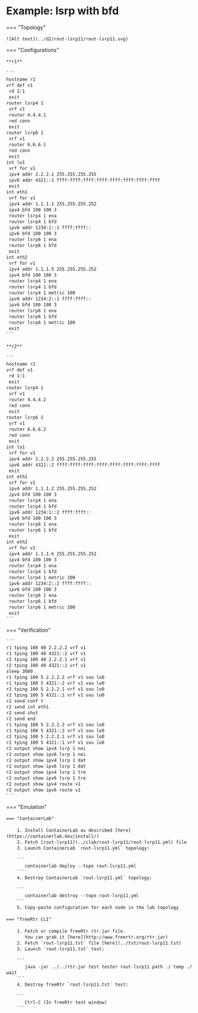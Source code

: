# Example: lsrp with bfd

=== "Topology"

    ![Alt text](../d2/rout-lsrp11/rout-lsrp11.svg)

=== "Configurations"

    **r1**

    ```
    hostname r1
    vrf def v1
     rd 1:1
     exit
    router lsrp4 1
     vrf v1
     router 4.4.4.1
     red conn
     exit
    router lsrp6 1
     vrf v1
     router 6.6.6.1
     red conn
     exit
    int lo1
     vrf for v1
     ipv4 addr 2.2.2.1 255.255.255.255
     ipv6 addr 4321::1 ffff:ffff:ffff:ffff:ffff:ffff:ffff:ffff
     exit
    int eth1
     vrf for v1
     ipv4 addr 1.1.1.1 255.255.255.252
     ipv4 bfd 100 100 3
     router lsrp4 1 ena
     router lsrp4 1 bfd
     ipv6 addr 1234:1::1 ffff:ffff::
     ipv6 bfd 100 100 3
     router lsrp6 1 ena
     router lsrp6 1 bfd
     exit
    int eth2
     vrf for v1
     ipv4 addr 1.1.1.5 255.255.255.252
     ipv4 bfd 100 100 3
     router lsrp4 1 ena
     router lsrp4 1 bfd
     router lsrp4 1 metric 100
     ipv6 addr 1234:2::1 ffff:ffff::
     ipv6 bfd 100 100 3
     router lsrp6 1 ena
     router lsrp6 1 bfd
     router lsrp6 1 metric 100
     exit
    ```

    **r2**

    ```
    hostname r2
    vrf def v1
     rd 1:1
     exit
    router lsrp4 1
     vrf v1
     router 4.4.4.2
     red conn
     exit
    router lsrp6 1
     vrf v1
     router 6.6.6.2
     red conn
     exit
    int lo1
     vrf for v1
     ipv4 addr 2.2.2.2 255.255.255.255
     ipv6 addr 4321::2 ffff:ffff:ffff:ffff:ffff:ffff:ffff:ffff
     exit
    int eth1
     vrf for v1
     ipv4 addr 1.1.1.2 255.255.255.252
     ipv4 bfd 100 100 3
     router lsrp4 1 ena
     router lsrp4 1 bfd
     ipv6 addr 1234:1::2 ffff:ffff::
     ipv6 bfd 100 100 3
     router lsrp6 1 ena
     router lsrp6 1 bfd
     exit
    int eth2
     vrf for v1
     ipv4 addr 1.1.1.6 255.255.255.252
     ipv4 bfd 100 100 3
     router lsrp4 1 ena
     router lsrp4 1 bfd
     router lsrp4 1 metric 100
     ipv6 addr 1234:2::2 ffff:ffff::
     ipv6 bfd 100 100 3
     router lsrp6 1 ena
     router lsrp6 1 bfd
     router lsrp6 1 metric 100
     exit
    ```

=== "Verification"

    ```
    r1 tping 100 40 2.2.2.2 vrf v1
    r1 tping 100 40 4321::2 vrf v1
    r2 tping 100 40 2.2.2.1 vrf v1
    r2 tping 100 40 4321::1 vrf v1
    sleep 3000
    r1 tping 100 5 2.2.2.2 vrf v1 sou lo0
    r1 tping 100 5 4321::2 vrf v1 sou lo0
    r2 tping 100 5 2.2.2.1 vrf v1 sou lo0
    r2 tping 100 5 4321::1 vrf v1 sou lo0
    r2 send conf t
    r2 send int eth1
    r2 send shut
    r2 send end
    r1 tping 100 5 2.2.2.2 vrf v1 sou lo0
    r1 tping 100 5 4321::2 vrf v1 sou lo0
    r2 tping 100 5 2.2.2.1 vrf v1 sou lo0
    r2 tping 100 5 4321::1 vrf v1 sou lo0
    r2 output show ipv4 lsrp 1 nei
    r2 output show ipv6 lsrp 1 nei
    r2 output show ipv4 lsrp 1 dat
    r2 output show ipv6 lsrp 1 dat
    r2 output show ipv4 lsrp 1 tre
    r2 output show ipv6 lsrp 1 tre
    r2 output show ipv4 route v1
    r2 output show ipv6 route v1
    ```

=== "Emulation"

    === "ContainerLab"

        1. Install ContainerLab as described [here](https://containerlab.dev/install/)  
        2. Fetch [rout-lsrp11](../clab/rout-lsrp11/rout-lsrp11.yml) file  
        3. Launch ContainerLab `rout-lsrp11.yml` topology:  

        ```
           containerlab deploy --topo rout-lsrp11.yml  
        ```
        4. Destroy ContainerLab `rout-lsrp11.yml` topology:  

        ```
           containerlab destroy --topo rout-lsrp11.yml  
        ```
        5. Copy-paste configuration for each node in the lab topology

    === "freeRtr CLI"

        1. Fetch or compile freeRtr rtr.jar file.  
           You can grab it [here](http://www.freertr.org/rtr.jar)  
        2. Fetch `rout-lsrp11.tst` file [here](../tst/rout-lsrp11.tst)  
        3. Launch `rout-lsrp11.tst` test:  

        ```
           java -jar ../../rtr.jar test tester rout-lsrp11 path ./ temp ./ wait
        ```
        4. Destroy freeRtr `rout-lsrp11.tst` test:  

        ```
           Ctrl-C (In freeRtr test window)
        ```


